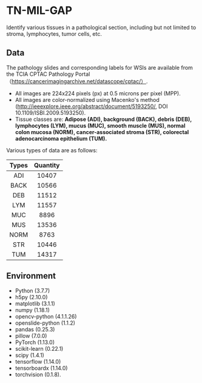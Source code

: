 # TN-MIL-GAP
Identify various tissues in a pathological section, including but not limited to stroma, lymphocytes, tumor cells, etc.
## Data
The pathology slides and corresponding labels for WSIs are available from the TCIA CPTAC Pathology Portal（https://cancerimagingarchive.net/datascope/cptac/）.

- All images are 224x224 pixels (px) at 0.5 microns per pixel (MPP). 
- All images are color-normalized using Macenko's method (http://ieeexplore.ieee.org/abstract/document/5193250/, DOI 10.1109/ISBI.2009.5193250).
- Tissue classes are: **Adipose (ADI), background (BACK), debris (DEB), lymphocytes (LYM), mucus (MUC), smooth muscle (MUS), normal colon mucosa (NORM), cancer-associated stroma (STR), colorectal adenocarcinoma epithelium (TUM).**



Various types of data are as follows:

Types|Quantity
:---:|:---:
ADI|10407
BACK|10566
DEB|11512
LYM|11557
MUC|8896
MUS|13536
NORM|8763
STR|10446
TUM|14317

## Environment
- Python (3.7.7)
- h5py (2.10.0)
- matplotlib (3.1.1)
- numpy (1.18.1)
- opencv-python (4.1.1.26)
- openslide-python (1.1.2)
- pandas (0.25.3)
- pillow (7.0.0)
- PyTorch (1.13.0)
- scikit-learn (0.22.1)
- scipy (1.4.1)
- tensorflow (1.14.0)
- tensorboardx (1.14.0)
- torchvision (0.1.8).
